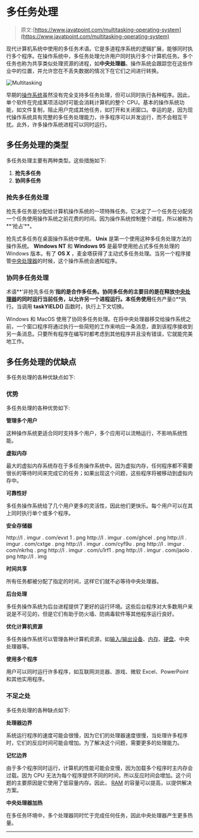 # 多任务处理

> 原文:[https://www.javatpoint.com/multitasking-operating-system](https://www.javatpoint.com/multitasking-operating-system)

现代计算机系统中使用的多任务术语。它是多道程序系统的逻辑扩展，能够同时执行多个程序。在操作系统中，多任务处理允许用户同时执行多个计算机任务。多个任务也称为共享类似处理资源的进程，如**中央处理器**。操作系统会跟踪您在这些作业中的位置，并允许您在不丢失数据的情况下在它们之间进行转换。

![Multitasking](../Images/f5ae51aaf1cbba399ba743942348b846.png)

早期的[操作系统](https://www.javatpoint.com/os-tutorial)虽然没有完全支持多任务处理，但可以同时执行各种程序。因此，单个软件在完成某项活动时可能会消耗计算机的整个 CPU。基本的操作系统功能，如文件复制，阻止用户完成其他任务，如打开和关闭窗口。幸运的是，因为现代操作系统具有完整的多任务处理能力，许多程序可以并发运行，而不会相互干扰。此外，许多操作系统进程可以同时运行。

## 多任务处理的类型

多任务处理主要有两种类型。这些措施如下:

1.  **抢先多任务**
2.  **协同多任务**

### 抢先多任务处理

抢先多任务是分配给计算机操作系统的一项特殊任务。它决定了一个任务在分配另一个任务使用操作系统之前花费的时间。因为操作系统控制整个进程，所以被称为**‘抢占’**。

抢先式多任务在桌面操作系统中使用。 **Unix** 是第一个使用这种多任务处理方法的操作系统。 **Windows NT** 和 **Windows 95** 是最早使用抢占式多任务处理的 Windows 版本。有了 **OS X** ，麦金塔获得了主动式多任务处理。当另一个程序接管[中央处理器](https://www.javatpoint.com/cpu-full-form)的时候，这个操作系统会通知程序。

### 协同多任务处理

术语**‘非抢先多任务’**指的是合作多任务。协同多任务的主要目的是在释放[中央处理器](https://www.javatpoint.com/central-processing-unit)的同时运行当前任务，以允许另一个进程运行。本任务使用**任务产量()**执行。当调用 **taskYIELD()** 函数时，执行上下文切换。

Windows 和 MacOS 使用了协同多任务处理。在将中央处理器移交给操作系统之前，一个窗口程序将通过执行一些简短的工作来响应一条消息，直到该程序接收到另一条消息。只要所有程序在编写时都考虑到其他程序并且没有错误，它就能完美地工作。

## 多任务处理的优缺点

多任务处理的各种优缺点如下:

### 优势

多任务处理的各种优势如下:

**管理多个用户**

这种操作系统更适合同时支持多个用户，多个应用可以流畅运行，不影响系统性能。

**虚拟内存**

最大的虚拟内存系统存在于多任务操作系统中。因为虚拟内存，任何程序都不需要很长的等待时间来完成它的任务；如果出现这个问题，这些程序将被移动到虚拟内存中。

**可靠性好**

多任务操作系统给了几个用户更多的灵活性，因此他们更快乐。每个用户可以在其上同时执行单个或多个程序。

**安全存储器**

http://I . imgur . com/evxt 1 . png http://I . imgur . com/ghcel . png http://I . imgur . com/cxtge . png http://I . imgur . com/cyf9u . png http://I . imgur . com/nkrhq . png http://I . imgur . com/u1rf1 . png http://I . imgur . com/jaolo . png http://I . img

**时间共享**

所有任务都被分配了指定的时间，这样它们就不必等待中央处理器。

**后台处理**

多任务操作系统为后台进程提供了更好的运行环境。这些后台程序对大多数用户来说是不可见的，但是它们有助于防火墙、防病毒软件等其他程序运行良好。

**优化计算机资源**

多任务操作系统可以管理各种计算机资源，如[输入/输出设备](https://www.javatpoint.com/input-device-vs-output-device)、[内存](https://www.javatpoint.com/ram)、[硬盘](https://www.javatpoint.com/hdd)、中央处理器等。

**使用多个程序**

用户可以同时运行许多程序，如互联网浏览器、游戏、微软 Excel、PowerPoint 和其他实用程序。

### 不足之处

多任务处理的各种缺点如下:

**处理器边界**

系统运行程序的速度可能会很慢，因为它们的处理器速度很慢，当处理许多程序时，它们的反应时间可能会增加。为了解决这个问题，需要更多的处理能力。

**记忆边界**

由于多个程序同时运行，计算机的性能可能会变慢，因为加载多个程序时主内存会过载。因为 CPU 无法为每个程序提供不同的时间，所以反应时间会增加。这个问题的主要原因是它使用了低容量内存。因此， [RAM](https://www.javatpoint.com/ram-full-form) 的容量可以提高，以提供解决方案。

**中央处理器加热**

在多任务环境中，多个处理器同时忙于完成任何任务，因此中央处理器产生更多热量。

* * *